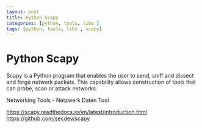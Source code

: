 ```yaml
---
layout: post
title: Python Scapy
categories: [python, tools, libs ]
tags: [python, tools, libs , scapy]
--- 
```


[](https://scapy.readthedocs.io/en/latest/_images/testing-taxonomy.png)

# Python Scapy 
Scapy is a Python program that enables the user to send, sniff and dissect and forge network packets. This capability allows construction of tools that can probe, scan or attack networks.

Networking Tools - Netzwerk Daten Tool

<https://scapy.readthedocs.io/en/latest/introduction.html>
<https://github.com/secdev/scapy>


